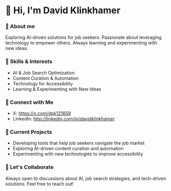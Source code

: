# 🧩 Hi, I'm David Klinkhamer  

### 🚀 About me  
Exploring AI-driven solutions for job seekers. Passionate about leveraging technology to empower others. Always learning and experimenting with new ideas.  

### 🔧 Skills & Interests  
- AI & Job Search Optimization  
- Content Curation & Automation  
- Technology for Accessibility  
- Learning & Experimenting with New Ideas  

### 📢 Connect with Me  
- X: https://x.com/dpk121659
- LinkedIn: http://linkedin.com/in/davidklinkhamer

### 🌱 Current Projects  
- Developing tools that help job seekers navigate the job market  
- Exploring AI-driven content curation and automation  
- Experimenting with new technologies to improve accessibility  

### 🤝 Let's Collaborate  
Always open to discussions about AI, job search strategies, and tech-driven solutions. Feel free to reach out!  
